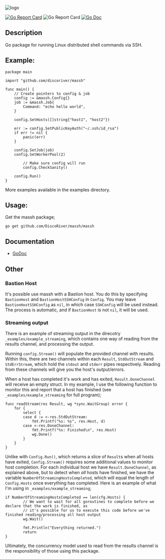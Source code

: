 ![logo](./doc/logo.jpg)

[![Go Report Card](https://goreportcard.com/badge/github.com/DiscoRiver/massh)](https://goreportcard.com/report/github.com/DiscoRiver/massh) ![Go Report Card](https://img.shields.io/github/license/DiscoRiver/massh) [![Go Doc](https://img.shields.io/badge/GoDoc-Available-informational)](https://godoc.org/github.com/DiscoRiver/massh)

## Description
Go package for running Linux distributed shell commands via SSH. 

## Example:

```
package main

import "github.com/discoriver/massh"

func main() {
	// Create pointers to config & job
	config := &massh.Config{}
	job := &massh.Job{
		Command: "echo hello world",
	}
	
	config.SetHosts([]string{"host1", "host2"})
	
	err := config.SetPublicKeyAuth("~/.ssh/id_rsa")
	if err != nil {
		panic(err)
	}
	
	config.SetJob(job)
	config.SetWorkerPool(2)
	
        // Make sure config will run
        config.CheckSanity()

	config.Run()
}
```

More examples available in the examples directory.

## Usage:
Get the massh package;

```go get github.com/DiscoRiver/massh/massh```

## Documentation

* [GoDoc](https://godoc.org/github.com/DiscoRiver/massh/massh)

## Other

### Bastion Host

It's possible use massh with a Bastion host. You do this by specifying `BastionHost` and `BastionHostSSHConfig` in 
`Config`. You may leave `BastionHostSSHConfig` as `nil`, in which case `SSHConfig` will be used instead. The process is
automatic, and if `BastionHost` is not `nil`, it will be used. 

### Streaming output

There is an example of streaming output in the direcotry `_examples/example_streaming`, which contains one way of reading
from the results channel, and processing the output.

Running `config.Stream()` will populate the provided channel with results. Within this, there are two channels within each
`Result`, `StdOutStream` and `StdErrStream`, which hold the `stdout` and `stderr` pipes respectively. Reading from these
channels will give you the host's output/errors. 

When a host has completed it's work and has exited, `Result.DoneChannel` will receive an empty struct. In my example, I use
the following function to monitor this and report that a host has finished (see `_examples/example_streaming` for full program);

```
func readStream(res Result, wg *sync.WaitGroup) error {
	for {
		select {
		case d := <-res.StdOutStream:
			fmt.Printf("%s: %s", res.Host, d)
		case <-res.DoneChannel:
			fmt.Printf("%s: Finished\n", res.Host)
			wg.Done()
		}
	}
}
```

Unlike with `Config.Run()`, which returns a slice of `Result`s when all hosts have exited, `Config.Stream()` requires some
additional values to monitor host completion. For each individual host we have `Result.DoneChannel`, as explained above, but
to detect when _all_ hosts have finished, we have the variable `NumberOfStreamingHostsCompleted`, which will equal the length 
of `Config.Hosts` once everything has completed. Here is an example of what I'm using in `_examples/example_streaming`;

```
if NumberOfStreamingHostsCompleted == len(cfg.Hosts) {
		// We want to wait for all goroutines to complete before we declare that the work is finished, as
		// it's possible for us to execute this code before we've finished reading/processing all host output
		wg.Wait()

		fmt.Println("Everything returned.")
		return
}
```

Ultimately, the concurrency model used to read from the results channel is the responsibility of those using this package. 

